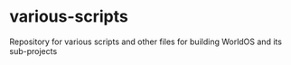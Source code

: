 # various-scripts
Repository for various scripts and other files for building WorldOS and its sub-projects
